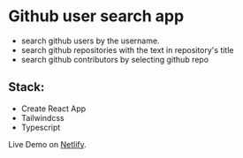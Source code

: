 # Github user search app
- search github users by the username.
- search github repositories with the text in repository's title
- search github contributors by selecting github repo  

## Stack:
- Create React App
- Tailwindcss
- Typescript

Live Demo on [Netlify](https://singular-klepon-18ebde.netlify.app).